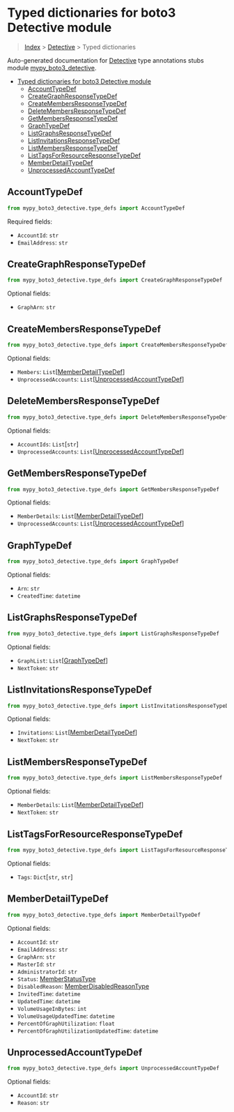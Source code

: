 # Typed dictionaries for boto3 Detective module

> [Index](..) > [Detective](.) > Typed dictionaries

Auto-generated documentation for
[Detective](https://boto3.amazonaws.com/v1/documentation/api/1.17.72/reference/services/detective.html#Detective)
type annotations stubs module
[mypy_boto3_detective](https://pypi.org/project/mypy-boto3-detective/).

- [Typed dictionaries for boto3 Detective module](#typed-dictionaries-for-boto3-detective-module)
  - [AccountTypeDef](#accounttypedef)
  - [CreateGraphResponseTypeDef](#creategraphresponsetypedef)
  - [CreateMembersResponseTypeDef](#createmembersresponsetypedef)
  - [DeleteMembersResponseTypeDef](#deletemembersresponsetypedef)
  - [GetMembersResponseTypeDef](#getmembersresponsetypedef)
  - [GraphTypeDef](#graphtypedef)
  - [ListGraphsResponseTypeDef](#listgraphsresponsetypedef)
  - [ListInvitationsResponseTypeDef](#listinvitationsresponsetypedef)
  - [ListMembersResponseTypeDef](#listmembersresponsetypedef)
  - [ListTagsForResourceResponseTypeDef](#listtagsforresourceresponsetypedef)
  - [MemberDetailTypeDef](#memberdetailtypedef)
  - [UnprocessedAccountTypeDef](#unprocessedaccounttypedef)

## AccountTypeDef

```python
from mypy_boto3_detective.type_defs import AccountTypeDef
```

Required fields:

- `AccountId`: `str`
- `EmailAddress`: `str`

## CreateGraphResponseTypeDef

```python
from mypy_boto3_detective.type_defs import CreateGraphResponseTypeDef
```

Optional fields:

- `GraphArn`: `str`

## CreateMembersResponseTypeDef

```python
from mypy_boto3_detective.type_defs import CreateMembersResponseTypeDef
```

Optional fields:

- `Members`:
  `List`\[[MemberDetailTypeDef](./type_defs.md#memberdetailtypedef)\]
- `UnprocessedAccounts`:
  `List`\[[UnprocessedAccountTypeDef](./type_defs.md#unprocessedaccounttypedef)\]

## DeleteMembersResponseTypeDef

```python
from mypy_boto3_detective.type_defs import DeleteMembersResponseTypeDef
```

Optional fields:

- `AccountIds`: `List`\[`str`\]
- `UnprocessedAccounts`:
  `List`\[[UnprocessedAccountTypeDef](./type_defs.md#unprocessedaccounttypedef)\]

## GetMembersResponseTypeDef

```python
from mypy_boto3_detective.type_defs import GetMembersResponseTypeDef
```

Optional fields:

- `MemberDetails`:
  `List`\[[MemberDetailTypeDef](./type_defs.md#memberdetailtypedef)\]
- `UnprocessedAccounts`:
  `List`\[[UnprocessedAccountTypeDef](./type_defs.md#unprocessedaccounttypedef)\]

## GraphTypeDef

```python
from mypy_boto3_detective.type_defs import GraphTypeDef
```

Optional fields:

- `Arn`: `str`
- `CreatedTime`: `datetime`

## ListGraphsResponseTypeDef

```python
from mypy_boto3_detective.type_defs import ListGraphsResponseTypeDef
```

Optional fields:

- `GraphList`: `List`\[[GraphTypeDef](./type_defs.md#graphtypedef)\]
- `NextToken`: `str`

## ListInvitationsResponseTypeDef

```python
from mypy_boto3_detective.type_defs import ListInvitationsResponseTypeDef
```

Optional fields:

- `Invitations`:
  `List`\[[MemberDetailTypeDef](./type_defs.md#memberdetailtypedef)\]
- `NextToken`: `str`

## ListMembersResponseTypeDef

```python
from mypy_boto3_detective.type_defs import ListMembersResponseTypeDef
```

Optional fields:

- `MemberDetails`:
  `List`\[[MemberDetailTypeDef](./type_defs.md#memberdetailtypedef)\]
- `NextToken`: `str`

## ListTagsForResourceResponseTypeDef

```python
from mypy_boto3_detective.type_defs import ListTagsForResourceResponseTypeDef
```

Optional fields:

- `Tags`: `Dict`\[`str`, `str`\]

## MemberDetailTypeDef

```python
from mypy_boto3_detective.type_defs import MemberDetailTypeDef
```

Optional fields:

- `AccountId`: `str`
- `EmailAddress`: `str`
- `GraphArn`: `str`
- `MasterId`: `str`
- `AdministratorId`: `str`
- `Status`: [MemberStatusType](./literals.md#memberstatustype)
- `DisabledReason`:
  [MemberDisabledReasonType](./literals.md#memberdisabledreasontype)
- `InvitedTime`: `datetime`
- `UpdatedTime`: `datetime`
- `VolumeUsageInBytes`: `int`
- `VolumeUsageUpdatedTime`: `datetime`
- `PercentOfGraphUtilization`: `float`
- `PercentOfGraphUtilizationUpdatedTime`: `datetime`

## UnprocessedAccountTypeDef

```python
from mypy_boto3_detective.type_defs import UnprocessedAccountTypeDef
```

Optional fields:

- `AccountId`: `str`
- `Reason`: `str`

